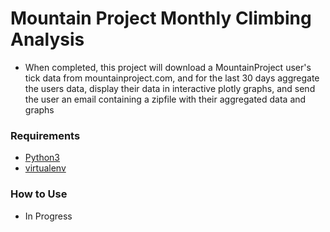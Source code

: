 # Mountain Project Monthly Climbing Analysis
* When completed, this project will download a MountainProject user's tick data from mountainproject.com, and for the last 30 days aggregate the users data, display their data in interactive plotly graphs, and send the user an email containing a zipfile with their aggregated data and graphs

### Requirements
* [Python3](https://www.python.org/downloads/)
* [virtualenv](https://virtualenv.pypa.io/en/latest/)

### How to Use
* In Progress